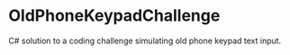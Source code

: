 # OldPhoneKeypadChallenge
C# solution to a coding challenge simulating old phone keypad text input.
